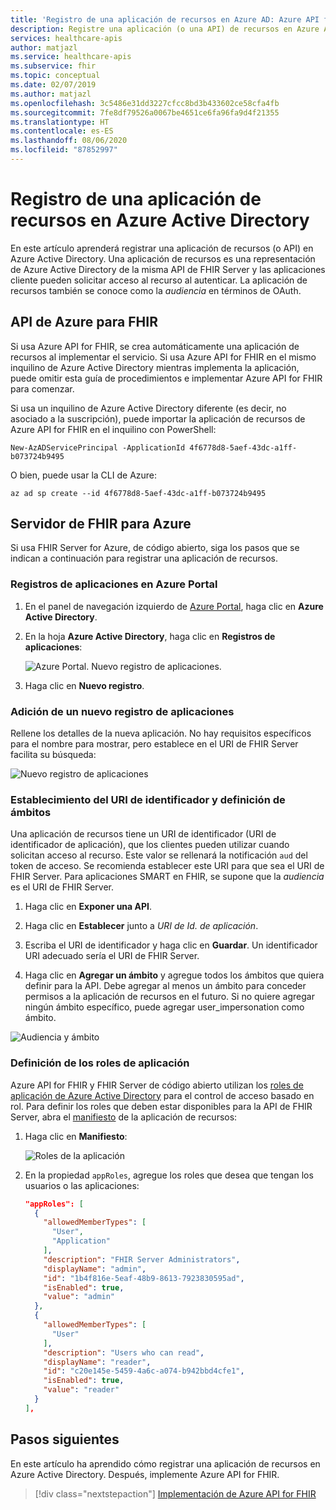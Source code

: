 ```yaml
---
title: 'Registro de una aplicación de recursos en Azure AD: Azure API for FHIR'
description: Registre una aplicación (o una API) de recursos en Azure Active Directory para que las aplicaciones cliente puedan solicitar acceso al recurso al autenticarse.
services: healthcare-apis
author: matjazl
ms.service: healthcare-apis
ms.subservice: fhir
ms.topic: conceptual
ms.date: 02/07/2019
ms.author: matjazl
ms.openlocfilehash: 3c5486e31dd3227cfcc8bd3b433602ce58cfa4fb
ms.sourcegitcommit: 7fe8df79526a0067be4651ce6fa96fa9d4f21355
ms.translationtype: HT
ms.contentlocale: es-ES
ms.lasthandoff: 08/06/2020
ms.locfileid: "87852997"
---
```

# <a name="register-a-resource-application-in-azure-active-directory"></a>Registro de una aplicación de recursos en Azure Active Directory

En este artículo aprenderá registrar una aplicación de recursos (o API) en Azure Active Directory. Una aplicación de recursos es una representación de Azure Active Directory de la misma API de FHIR Server y las aplicaciones cliente pueden solicitar acceso al recurso al autenticar. La aplicación de recursos también se conoce como la *audiencia* en términos de OAuth.

## <a name="azure-api-for-fhir"></a>API de Azure para FHIR

Si usa Azure API for FHIR, se crea automáticamente una aplicación de recursos al implementar el servicio. Si usa Azure API for FHIR en el mismo inquilino de Azure Active Directory mientras implementa la aplicación, puede omitir esta guía de procedimientos e implementar Azure API for FHIR para comenzar.

Si usa un inquilino de Azure Active Directory diferente (es decir, no asociado a la suscripción), puede importar la aplicación de recursos de Azure API for FHIR en el inquilino con PowerShell:

```azurepowershell-interactive
New-AzADServicePrincipal -ApplicationId 4f6778d8-5aef-43dc-a1ff-b073724b9495
```

O bien, puede usar la CLI de Azure:

```azurecli-interactive
az ad sp create --id 4f6778d8-5aef-43dc-a1ff-b073724b9495
```

## <a name="fhir-server-for-azure"></a>Servidor de FHIR para Azure

Si usa FHIR Server for Azure, de código abierto, siga los pasos que se indican a continuación para registrar una aplicación de recursos.

### <a name="app-registrations-in-azure-portal"></a>Registros de aplicaciones en Azure Portal

1. En el panel de navegación izquierdo de [Azure Portal](https://portal.azure.com), haga clic en **Azure Active Directory**.

2. En la hoja **Azure Active Directory**, haga clic en **Registros de aplicaciones**:

    ![Azure Portal. Nuevo registro de aplicaciones.](media/how-to-aad/portal-aad-new-app-registration.png)

3. Haga clic en **Nuevo registro**.

### <a name="add-a-new-application-registration"></a>Adición de un nuevo registro de aplicaciones

Rellene los detalles de la nueva aplicación. No hay requisitos específicos para el nombre para mostrar, pero establece en el URI de FHIR Server facilita su búsqueda:

![Nuevo registro de aplicaciones](media/how-to-aad/portal-aad-register-new-app-registration-NAME.png)

### <a name="set-identifier-uri-and-define-scopes"></a>Establecimiento del URI de identificador y definición de ámbitos

Una aplicación de recursos tiene un URI de identificador (URI de identificador de aplicación), que los clientes pueden utilizar cuando solicitan acceso al recurso. Este valor se rellenará la notificación `aud` del token de acceso. Se recomienda establecer este URI para que sea el URI de FHIR Server. Para aplicaciones SMART en FHIR, se supone que la *audiencia* es el URI de FHIR Server.

1. Haga clic en **Exponer una API**.

2. Haga clic en **Establecer** junto a *URI de Id. de aplicación*.

3. Escriba el URI de identificador y haga clic en **Guardar**. Un identificador URI adecuado sería el URI de FHIR Server.

4. Haga clic en **Agregar un ámbito** y agregue todos los ámbitos que quiera definir para la API. Debe agregar al menos un ámbito para conceder permisos a la aplicación de recursos en el futuro. Si no quiere agregar ningún ámbito específico, puede agregar user_impersonation como ámbito.

![Audiencia y ámbito](media/how-to-aad/portal-aad-register-new-app-registration-AUD-SCOPE.png)

### <a name="define-application-roles"></a>Definición de los roles de aplicación

Azure API for FHIR y FHIR Server de código abierto utilizan los [roles de aplicación de Azure Active Directory](https://docs.microsoft.com/azure/architecture/multitenant-identity/app-roles) para el control de acceso basado en rol. Para definir los roles que deben estar disponibles para la API de FHIR Server, abra el [manifiesto](https://docs.microsoft.com/azure/active-directory/active-directory-application-manifest/) de la aplicación de recursos:

1. Haga clic en **Manifiesto**:

    ![Roles de la aplicación](media/how-to-aad/portal-aad-register-new-app-registration-APP-ROLES.png)

2. En la propiedad `appRoles`, agregue los roles que desea que tengan los usuarios o las aplicaciones:

    ```json
    "appRoles": [
      {
        "allowedMemberTypes": [
          "User",
          "Application"
        ],
        "description": "FHIR Server Administrators",
        "displayName": "admin",
        "id": "1b4f816e-5eaf-48b9-8613-7923830595ad",
        "isEnabled": true,
        "value": "admin"
      },
      {
        "allowedMemberTypes": [
          "User"
        ],
        "description": "Users who can read",
        "displayName": "reader",
        "id": "c20e145e-5459-4a6c-a074-b942bbd4cfe1",
        "isEnabled": true,
        "value": "reader"
      }
    ],
    ```

## <a name="next-steps"></a>Pasos siguientes

En este artículo ha aprendido cómo registrar una aplicación de recursos en Azure Active Directory. Después, implemente Azure API for FHIR.
 
>[!div class="nextstepaction"]
>[Implementación de Azure API for FHIR](fhir-paas-powershell-quickstart.md)